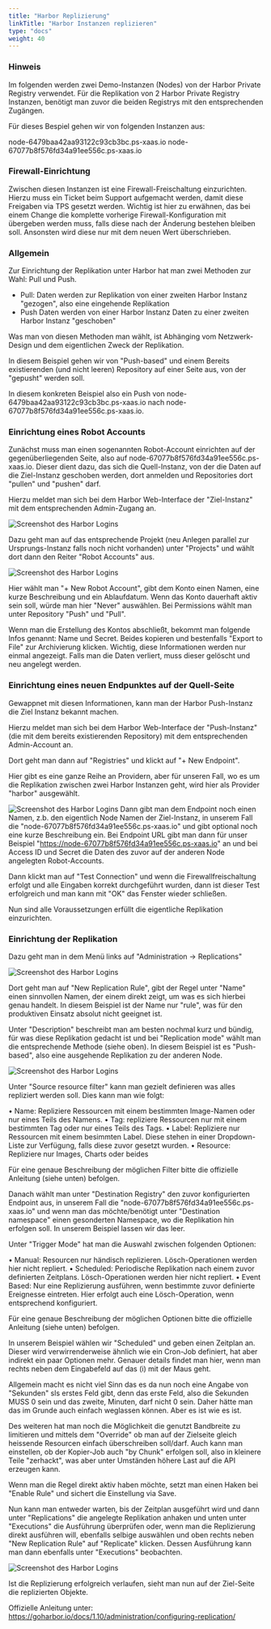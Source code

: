```yaml
---
title: "Harbor Replizierung"
linkTitle: "Harbor Instanzen replizieren"
type: "docs"
weight: 40
---
```


### Hinweis

Im folgenden werden zwei Demo-Instanzen (Nodes) von der Harbor Private Registry verwendet. Für die Replikation von 2 Harbor Private Registry Instanzen, benötigt man zuvor die beiden Registrys mit den entsprechenden Zugängen.

Für dieses Bespiel gehen wir von folgenden Instanzen aus:

node-6479baa42aa93122c93cb3bc.ps-xaas.io
node-67077b8f576fd34a91ee556c.ps-xaas.io

### Firewall-Einrichtung

Zwischen diesen Instanzen ist eine Firewall-Freischaltung einzurichten. Hierzu muss ein Ticket beim Support aufgemacht werden, damit diese Freigaben via TPS gesetzt werden. Wichtig ist hier zu erwähnen, das bei einem Change die komplette vorherige Firewall-Konfiguration mit übergeben werden muss, falls diese nach der Änderung bestehen bleiben soll. Ansonsten wird diese nur mit dem neuen Wert überschrieben.

### Allgemein

Zur Einrichtung der Replikation unter Harbor hat man zwei Methoden zur Wahl: Pull und Push.

- Pull: Daten werden zur Replikation von einer zweiten Harbor Instanz "gezogen", also eine eingehende Replikation
- Push  Daten werden von einer Harbor Instanz Daten zu einer zweiten Harbor Instanz "geschoben"

Was man von diesen Methoden man wählt, ist Abhänging vom Netzwerk-Design und dem eigentlichen Zweck der Replikation.

In diesem Beispiel gehen wir von "Push-based" und einem Bereits existierenden (und nicht leeren) Repository auf einer Seite aus, von der "gepusht" werden soll.

In diesem konkreten Beispiel also ein Push von node-6479baa42aa93122c93cb3bc.ps-xaas.io nach node-67077b8f576fd34a91ee556c.ps-xaas.io.

### Einrichtung eines Robot Accounts

Zunächst muss man einen sogenannten Robot-Account einrichten auf der gegenüberliegenden Seite, also auf node-67077b8f576fd34a91ee556c.ps-xaas.io. Dieser dient dazu, das sich die Quell-Instanz, von der die Daten auf die Ziel-Instanz geschoben werden, dort anmelden und Repositories dort "pullen" und "pushen" darf.

Hierzu meldet man sich bei dem Harbor Web-Interface der "Ziel-Instanz" mit dem entsprechenden Admin-Zugang an.

![Screenshot des Harbor Logins](./images/harborlogin.png)

Dazu geht man auf das entsprechende Projekt (neu Anlegen parallel zur Ursprungs-Instanz falls noch nicht vorhanden) unter "Projects" und wählt dort dann den Reiter "Robot Accounts" aus.

![Screenshot des Harbor Logins](./images/add-robot-account.jpg)

Hier wählt man "+ New Robot Account", gibt dem Konto einen Namen, eine kurze Beschreibung und ein Ablaufdatum. Wenn das Konto dauerhaft aktiv sein soll, würde man hier "Never" auswählen. Bei Permissions wählt man unter Repository "Push" und "Pull".

Wenn man die Erstellung des Kontos abschließt, bekommt man folgende Infos genannt: Name und Secret. Beides kopieren und bestenfalls "Export to File" zur Archivierung klicken. Wichtig, diese Informationen werden nur einmal angezeigt. Falls man die Daten verliert, muss dieser gelöscht und neu angelegt werden.

### Einrichtung eines neuen Endpunktes auf der Quell-Seite

Gewappnet mit diesen Informationen, kann man der Harbor Push-Instanz die Ziel Instanz bekannt machen.

Hierzu meldet man sich bei dem Harbor Web-Interface der "Push-Instanz" (die mit dem bereits existierenden Repository) mit dem entsprechenden Admin-Account an.

Dort geht man dann auf "Registries" und klickt auf "+ New Endpoint".

Hier gibt es eine ganze Reihe an Providern, aber für unseren Fall, wo es um die Replikation zwischen zwei Harbor Instanzen geht, wird hier als Provider "harbor" ausgewählt.

![Screenshot des Harbor Logins](./images/replication-endpoint2.png
)
Dann gibt man dem Endpoint noch einen Namen, z.b. den eigentlich Node Namen der Ziel-Instanz, in unserem Fall die "node-67077b8f576fd34a91ee556c.ps-xaas.io" und gibt optional noch eine kurze Beschreibung ein. Bei Endpoint URL gibt man dann für unser Beispiel "<https://node-67077b8f576fd34a91ee556c.ps-xaas.io>" an und bei Access ID und Secret die Daten des zuvor auf der anderen Node angelegten Robot-Accounts.

Dann klickt man auf "Test Connection" und wenn die Firewallfreischaltung erfolgt und alle Eingaben korrekt durchgeführt wurden, dann ist dieser Test erfolgreich und man kann mit "OK" das Fenster wieder schließen.

Nun sind alle Voraussetzungen erfüllt die eigentliche Replikation einzurichten.

### Einrichtung der Replikation

Dazu geht man in dem Menü links auf "Administration -> Replications"

![Screenshot des Harbor Logins](./images/replication-rule1.png)

Dort geht man auf "New Replication Rule", gibt der Regel unter "Name" einen sinnvollen Namen, der einem direkt zeigt, um was es sich hierbei genau handelt. In diesem Beispiel ist der Name nur "rule", was für den produktiven Einsatz absolut nicht geeignet ist.

Unter "Description" beschreibt man am besten nochmal kurz und bündig, für was diese Replikation gedacht ist und bei "Replication mode" wählt man die entsprechende Methode (siehe oben). In diesem Beispiel ist es "Push-based", also eine ausgehende Replikation zu der anderen Node.

![Screenshot des Harbor Logins](./images/replication-rule2.png)

Unter "Source resource filter" kann man gezielt definieren was alles repliziert werden soll. Dies kann man wie folgt:

• Name: Repliziere Ressourcen mit einem bestimmten Image-Namen oder nur eines Teils des Namens.
• Tag: repliziere Ressourcen nur mit einem bestimmten Tag oder nur eines Teils des Tags.
• Label: Repliziere nur Ressourcen mit einem besimmten Label. Diese stehen in einer Dropdown-Liste zur Verfügung, falls diese zuvor gesetzt wurden.
• Resource:  Repliziere nur Images, Charts oder beides

Für eine genaue Beschreibung der möglichen Filter bitte die offizielle Anleitung (siehe unten) befolgen.

Danach wählt man unter "Destination Registry" den zuvor konfigurierten Endpoint aus, in unserem Fall die "node-67077b8f576fd34a91ee556c.ps-xaas.io" und wenn man das möchte/benötigt unter "Destination namespace" einen gesonderten Namespace, wo die Replikation hin erfolgen soll. In unserem Beispiel lassen wir das leer.

Unter "Trigger Mode" hat man die Auswahl zwischen folgenden Optionen:

• Manual: Resourcen nur händisch replizieren. Lösch-Operationen werden hier nicht repliert.
• Scheduled: Periodische Replikation nach einem zuvor definierten Zeitplans. Lösch-Operationen werden hier nicht repliert.
• Event Based: Nur eine Replizierung ausführen, wenn bestimmte zuvor definierte Ereignesse eintreten. Hier erfolgt auch eine Lösch-Operation, wenn entsprechend konfiguriert.

Für eine genaue Beschreibung der möglichen Optionen bitte die offizielle Anleitung (siehe unten) befolgen.

In unserem Beispiel wählen wir "Scheduled" und geben einen Zeitplan an. Dieser wird verwirrenderweise ähnlich wie ein Cron-Job definiert, hat aber indirekt ein paar Optionen mehr. Genauer details findet man hier, wenn man rechts neben dem Eingabefeld auf das (i) mit der Maus geht.

Allgemein macht es nicht viel Sinn das es da nun noch eine Angabe von "Sekunden" sls erstes Feld gibt, denn das erste Feld, also die Sekunden MUSS 0 sein und das zweite, Minuten, darf nicht 0 sein. Daher hätte man das im Grunde auch einfach weglassen können. Aber es ist wie es ist.

Des weiteren hat man noch die Möglichkeit die genutzt Bandbreite zu limitieren und mittels dem "Override" ob man auf der Zielseite gleich heissende Resourcen einfach überschreiben soll/darf. Auch kann man einstellen, ob der Kopier-Job auch "by Chunk" erfolgen soll, also in kleinere Teile "zerhackt", was aber unter Umständen höhere Last auf die API erzeugen kann.

Wenn man die Regel direkt aktiv haben möchte, setzt man einen Haken bei "Enable Rule" und sichert die Einstellung via Save.

Nun kann man entweder warten, bis der Zeitplan ausgeführt wird und dann unter "Replications" die angelegte Replikation anhaken und unten unter "Executions" die Ausführung überprüfen oder, wenn man die Replizierung direkt ausführen will,  ebenfalls selbige auswählen und oben rechts neben "New Replication Rule" auf "Replicate" klicken. Dessen Ausführung kann man dann ebenfalls unter "Executions" beobachten.

![Screenshot des Harbor Logins](./images/replication-list.png)

Ist die Replizierung erfolgreich verlaufen, sieht man nun auf der Ziel-Seite die replizierten Objekte.

Offizielle Anleitung unter: <https://goharbor.io/docs/1.10/administration/configuring-replication/>
